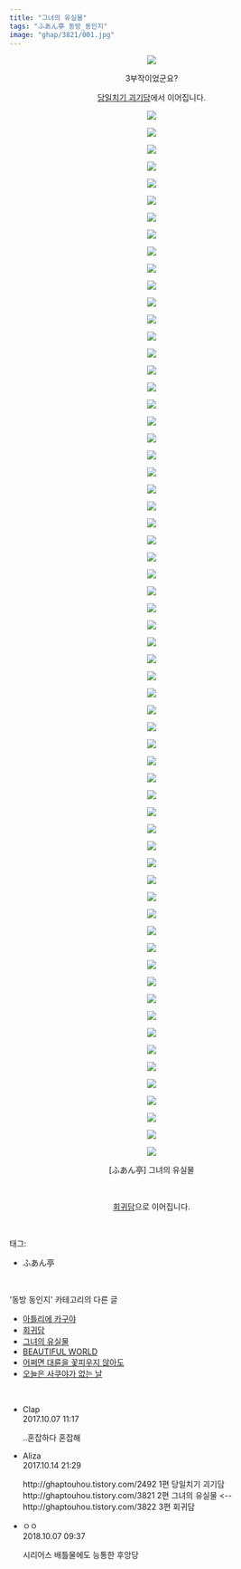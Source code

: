 ```yaml
---
title: "그녀의 유실물"
tags: "ふあん亭 동방_동인지"
image: "ghap/3821/001.jpg"
---
```

<div class="article">
<p style="text-align: center; clear: none; float: none;"><img src="{{ site.nasurl }}/ghap/3821/001.jpg"/></p>
<p style="text-align: center; clear: none; float: none;">3부작이었군요?</p>
<p style="text-align: center; clear: none; float: none;"><a class="tx-link" href="http://ghaptouhou.tistory.com/2492" target="_blank">당일치기 괴기담</a>에서 이어집니다.</p>
<p style="text-align: center; clear: none; float: none;"><img src="{{ site.nasurl }}/ghap/3821/002.jpg"/></p>
<p style="text-align: center; clear: none; float: none;"><img src="{{ site.nasurl }}/ghap/3821/003.jpg"/></p>
<p style="text-align: center; clear: none; float: none;"><img src="{{ site.nasurl }}/ghap/3821/004.jpg"/></p>
<p style="text-align: center; clear: none; float: none;"><img src="{{ site.nasurl }}/ghap/3821/005.jpg"/></p>
<p style="text-align: center; clear: none; float: none;"><img src="{{ site.nasurl }}/ghap/3821/006.jpg"/></p>
<p style="text-align: center; clear: none; float: none;"><img src="{{ site.nasurl }}/ghap/3821/007.jpg"/></p>
<p style="text-align: center; clear: none; float: none;"><img src="{{ site.nasurl }}/ghap/3821/008.jpg"/></p>
<p style="text-align: center; clear: none; float: none;"><img src="{{ site.nasurl }}/ghap/3821/009.jpg"/></p>
<p style="text-align: center; clear: none; float: none;"><img src="{{ site.nasurl }}/ghap/3821/010.jpg"/></p>
<p style="text-align: center; clear: none; float: none;"><img src="{{ site.nasurl }}/ghap/3821/011.jpg"/></p>
<p style="text-align: center; clear: none; float: none;"><img src="{{ site.nasurl }}/ghap/3821/012.jpg"/></p>
<p style="text-align: center; clear: none; float: none;"><img src="{{ site.nasurl }}/ghap/3821/013.jpg"/></p>
<p style="text-align: center; clear: none; float: none;"><img src="{{ site.nasurl }}/ghap/3821/014.jpg"/></p>
<p style="text-align: center; clear: none; float: none;"><img src="{{ site.nasurl }}/ghap/3821/015.jpg"/></p>
<p style="text-align: center; clear: none; float: none;"><img src="{{ site.nasurl }}/ghap/3821/016.jpg"/></p>
<p style="text-align: center; clear: none; float: none;"><img src="{{ site.nasurl }}/ghap/3821/017.jpg"/></p>
<p style="text-align: center; clear: none; float: none;"><img src="{{ site.nasurl }}/ghap/3821/018.jpg"/></p>
<p style="text-align: center; clear: none; float: none;"><img src="{{ site.nasurl }}/ghap/3821/019.jpg"/></p>
<p style="text-align: center; clear: none; float: none;"><img src="{{ site.nasurl }}/ghap/3821/020.jpg"/></p>
<p style="text-align: center; clear: none; float: none;"><img src="{{ site.nasurl }}/ghap/3821/021.jpg"/></p>
<p style="text-align: center; clear: none; float: none;"><img src="{{ site.nasurl }}/ghap/3821/022.jpg"/></p>
<p style="text-align: center; clear: none; float: none;"><img src="{{ site.nasurl }}/ghap/3821/023.jpg"/></p>
<p style="text-align: center; clear: none; float: none;"><img src="{{ site.nasurl }}/ghap/3821/024.jpg"/></p>
<p style="text-align: center; clear: none; float: none;"><img src="{{ site.nasurl }}/ghap/3821/025.jpg"/></p>
<p style="text-align: center; clear: none; float: none;"><img src="{{ site.nasurl }}/ghap/3821/026.jpg"/></p>
<p style="text-align: center; clear: none; float: none;"><img src="{{ site.nasurl }}/ghap/3821/027.jpg"/></p>
<p style="text-align: center; clear: none; float: none;"><img src="{{ site.nasurl }}/ghap/3821/028.jpg"/></p>
<p style="text-align: center; clear: none; float: none;"><img src="{{ site.nasurl }}/ghap/3821/029.jpg"/></p>
<p style="text-align: center; clear: none; float: none;"><img src="{{ site.nasurl }}/ghap/3821/030.jpg"/></p>
<p style="text-align: center; clear: none; float: none;"><img src="{{ site.nasurl }}/ghap/3821/031.jpg"/></p>
<p style="text-align: center; clear: none; float: none;"><img src="{{ site.nasurl }}/ghap/3821/032.jpg"/></p>
<p style="text-align: center; clear: none; float: none;"><img src="{{ site.nasurl }}/ghap/3821/033.jpg"/></p>
<p style="text-align: center; clear: none; float: none;"><img src="{{ site.nasurl }}/ghap/3821/034.jpg"/></p>
<p style="text-align: center; clear: none; float: none;"><img src="{{ site.nasurl }}/ghap/3821/035.jpg"/></p>
<p style="text-align: center; clear: none; float: none;"><img src="{{ site.nasurl }}/ghap/3821/036.jpg"/></p>
<p style="text-align: center; clear: none; float: none;"><img src="{{ site.nasurl }}/ghap/3821/037.jpg"/></p>
<p style="text-align: center; clear: none; float: none;"><img src="{{ site.nasurl }}/ghap/3821/038.jpg"/></p>
<p style="text-align: center; clear: none; float: none;"><img src="{{ site.nasurl }}/ghap/3821/039.jpg"/></p>
<p style="text-align: center; clear: none; float: none;"><img src="{{ site.nasurl }}/ghap/3821/040.jpg"/></p>
<p style="text-align: center; clear: none; float: none;"><img src="{{ site.nasurl }}/ghap/3821/041.jpg"/></p>
<p style="text-align: center; clear: none; float: none;"><img src="{{ site.nasurl }}/ghap/3821/042.jpg"/></p>
<p style="text-align: center; clear: none; float: none;"><img src="{{ site.nasurl }}/ghap/3821/043.jpg"/></p>
<p style="text-align: center; clear: none; float: none;"><img src="{{ site.nasurl }}/ghap/3821/044.jpg"/></p>
<p style="text-align: center; clear: none; float: none;"><img src="{{ site.nasurl }}/ghap/3821/045.jpg"/></p>
<p style="text-align: center; clear: none; float: none;"><img src="{{ site.nasurl }}/ghap/3821/046.jpg"/></p>
<p style="text-align: center; clear: none; float: none;"><img src="{{ site.nasurl }}/ghap/3821/047.jpg"/></p>
<p style="text-align: center; clear: none; float: none;"><img src="{{ site.nasurl }}/ghap/3821/048.jpg"/></p>
<p style="text-align: center; clear: none; float: none;"><img src="{{ site.nasurl }}/ghap/3821/049.jpg"/></p>
<p style="text-align: center; clear: none; float: none;"><img src="{{ site.nasurl }}/ghap/3821/050.jpg"/></p>
<p style="text-align: center; clear: none; float: none;"><img src="{{ site.nasurl }}/ghap/3821/051.jpg"/></p>
<p style="text-align: center; clear: none; float: none;"><img src="{{ site.nasurl }}/ghap/3821/052.jpg"/></p>
<p style="text-align: center; clear: none; float: none;"><img src="{{ site.nasurl }}/ghap/3821/053.jpg"/></p>
<p style="text-align: center; clear: none; float: none;"><img src="{{ site.nasurl }}/ghap/3821/054.jpg"/></p>
<p style="text-align: center; clear: none; float: none;"><img src="{{ site.nasurl }}/ghap/3821/055.jpg"/></p>
<p style="text-align: center; clear: none; float: none;"><img src="{{ site.nasurl }}/ghap/3821/056.jpg"/></p>
<p style="text-align: center; clear: none; float: none;"><img src="{{ site.nasurl }}/ghap/3821/057.jpg"/></p>
<p style="text-align: center; clear: none; float: none;"><img src="{{ site.nasurl }}/ghap/3821/058.jpg"/></p>
<p style="text-align: center; clear: none; float: none;"><img src="{{ site.nasurl }}/ghap/3821/059.jpg"/></p>
<p style="text-align: center; clear: none; float: none;"><img src="{{ site.nasurl }}/ghap/3821/060.jpg"/></p>
<p style="text-align: center; clear: none; float: none;"><img src="{{ site.nasurl }}/ghap/3821/061.jpg"/></p>
<p style="text-align: center; clear: none; float: none;"><img src="{{ site.nasurl }}/ghap/3821/062.jpg"/></p>
<p style="text-align: center; clear: none; float: none;"><img src="{{ site.nasurl }}/ghap/3821/063.jpg"/></p>
<p style="text-align: center; clear: none; float: none;">[ふあん亭] 그녀의 유실물</p>
<p style="text-align: center; clear: none; float: none;"><br/></p>
<p style="text-align: center; clear: none; float: none;"><a class="tx-link" href="http://ghaptouhou.tistory.com/3822" target="_blank">회귀담</a>으로 이어집니다.</p>
</div><br/>
<div class="tagTrail">
<p>태그: </p>
<ul>
<li>ふあん亭</li>
</ul>
</div><br/>
<div class="another">
<p>'동방 동인지' 카테고리의 다른 글</p>
<ul>
<li><a href="/2017-10-06-ghap_3823">아틀리에 카구야</a></li>
<li><a href="/2017-10-06-ghap_3822">회귀담</a></li>
<li><a href="/2017-10-06-ghap_3821">그녀의 유실물</a></li>
<li><a href="/2017-10-06-ghap_3820">BEAUTIFUL WORLD</a></li>
<li><a href="/2017-10-04-ghap_3817">어쩌면 대륜을 꽃피우지 않아도</a></li>
<li><a href="/2017-10-02-ghap_3812">오늘은 사쿠야가 없는 날</a></li>
</ul>
</div><br/>
<div class="cb_module cb_fluid">
<div class="cb_wrt cb_profile">
<div class="comment">
<ul>
<li class="cb_thumb_off" id="comment15098778">
<div class="cb_comment_area">
<div class="cb_info_area">
<div class="cb_section">
<span class="cb_nick_name">Clap</span>
</div>
<div class="cb_section">
<span class="cb_date">2017.10.07 11:17 </span>
</div>
</div>
<div class="cb_dsc_comment">
<p class="cb_dsc">
											..혼잡하다 혼잡해
										</p>
</div>
</div></li>
<li class="cb_thumb_off" id="comment15105434">
<div class="cb_comment_area">
<div class="cb_info_area">
<div class="cb_section">
<span class="cb_nick_name">Aliza</span>
</div>
<div class="cb_section">
<span class="cb_date">2017.10.14 21:29 </span>
</div>
</div>
<div class="cb_dsc_comment">
<p class="cb_dsc">
											http://ghaptouhou.tistory.com/2492 1편 당일치기 괴기담<br/>
http://ghaptouhou.tistory.com/3821 2편 그녀의 유실물 &lt;--<br/>
http://ghaptouhou.tistory.com/3822 3편 회귀담 
										</p>
</div>
</div></li>
<li class="cb_thumb_off" id="comment15347340">
<div class="cb_comment_area">
<div class="cb_info_area">
<div class="cb_section">
<span class="cb_nick_name">ㅇㅇ</span>
</div>
<div class="cb_section">
<span class="cb_date">2018.10.07 09:37 </span>
</div>
</div>
<div class="cb_dsc_comment">
<p class="cb_dsc">
											시리어스 배틀물에도 능통한 후앙당
										</p>
</div>
</div></li>
</ul>
</div>
</div><!-- commentList close -->
</div><br/>
